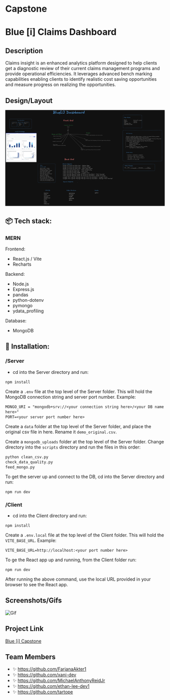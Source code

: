 # Capstone

# Blue [i] Claims Dashboard

## Description
Claims insight is an enhanced analytics platform designed to help clients get a diagnostic review of their current claims management programs and provide operational efficiencies. It leverages advanced bench marking capabilities enabling clients to identify realistic cost saving opportunities and measure progress on realizing the opportunities.

## Design/Layout
![Architecture of frontend and backend](/Client/src/assets/Excalidraw.png)

## 📦 Tech stack:

### MERN

Frontend:
- React.js / Vite
- Recharts

Backend:
- Node.js
- Express.js
- pandas
- python-dotenv
- pymongo
- ydata_profiling

Database:
- MongoDB

## 💾 Installation:

### /Server
- cd into the Server directory and run:

```
npm install
```

Create a `.env` file at the top level of the Server folder.  This will hold the MongoDB connection string and server port number. Example:

```
MONGO_URI = "mongodb+srv://<your connection string here>/<your DB name here>"
PORT=<your server port number here>
```

Create a `data` folder at the top level of the Server folder, and place the original csv file in here.  Rename it `demo_original.csv`.

Create a `mongodb_uploads` folder at the top level of the Server folder.  Change directory into the `scripts` directory and run the files in this order:

```
python clean_csv.py
check_data_quality.py
feed_mongo.py
```

To get the server up and connect to the DB, cd into the Server directory and run:
```
npm run dev
```

### /Client
- cd into the Client directory and run:
```
npm install
```

Create a `.env.local` file at the top level of the Client folder.  This will hold the `VITE_BASE_URL`.  Example:

```
VITE_BASE_URL=http://localhost:<your port number here>
```

To ge the React app up and running, from the Client folder run:

```
npm run dev
```

After running the above command, use the local URL provided in your browser to see the React app.

## Screenshots/Gifs
![Gif]()


## Project Link
[Blue [i] Capstone]()

## Team Members 

- ✨ https://github.com/FarjanaAkter1
- ✨ https://github.com/xani-dev
- ✨ https://github.com/MichaelAnthonyReidJr
- ✨ https://github.com/ethan-lee-dev1
- ✨ https://github.com/tartope